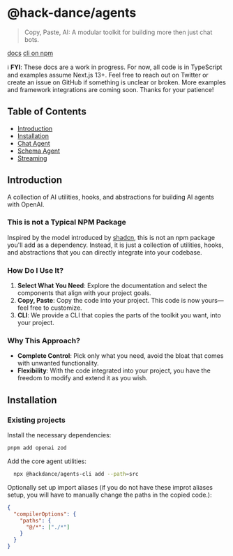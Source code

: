 # @hack-dance/agents
> Copy, Paste, AI: A modular toolkit for building more then just chat bots.

[docs](https://agents.hack.dance)
[cli on npm](https://www.npmjs.com/package/@hackdance/agents-cli)

:information_source: **FYI**: These docs are a work in progress. For now, all code is in TypeScript and examples assume Next.js 13+. Feel free to reach out on Twitter or create an issue on GitHub if something is unclear or broken. More examples and framework integrations are coming soon. Thanks for your patience!

## Table of Contents
- [Introduction](#introduction)
- [Installation](#installation)
- [Chat Agent](#chat-agent)
- [Schema Agent](#schema-agent)
- [Streaming](#streaming)

## Introduction
A collection of AI utilities, hooks, and abstractions for building AI agents with OpenAI.

### This is not a Typical NPM Package
Inspired by the model introduced by [shadcn](https://ui.shadcn.com), this is not an npm package you'll add as a dependency. Instead, it is just a collection of utilities, hooks, and abstractions that you can directly integrate into your codebase.

### How Do I Use It?
1. **Select What You Need**: Explore the documentation and select the components that align with your project goals.
2. **Copy, Paste**: Copy the code into your project. This code is now yours—feel free to customize.
3. **CLI**: We provide a CLI that copies the parts of the toolkit you want, into your project.

### Why This Approach?
- **Complete Control**: Pick only what you need, avoid the bloat that comes with unwanted functionality.
- **Flexibility**: With the code integrated into your project, you have the freedom to modify and extend it as you wish.

## Installation

### Existing projects
Install the necessary dependencies:
```bash
pnpm add openai zod
```

Add the core agent utilities:
```bash
  npx @hackdance/agents-cli add --path=src
```

Optionally set up import aliases (if you do not have these improt aliases setup, you will have to manually change the paths in the copied code.):
```json
{
  "compilerOptions": {
    "paths": {
      "@/*": ["./*"]
    }
  }
}
```
